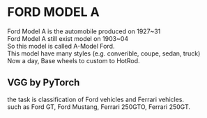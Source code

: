 # FORD MODEL A

Ford Model A is the automobile produced on 1927\~31  
Ford Model A still exist model on 1903\~04  
So this model is called A-Model Ford.  
This model have many styles (e.g. converible, coupe, sedan, truck)  
Now a day, Base wheels to custom to HotRod.  

## VGG by PyTorch

the task is classification of Ford vehicles and Ferrari vehicles.  
such as Ford GT, Ford Mustang, Ferrari 250GTO, Ferrari 250GT.
